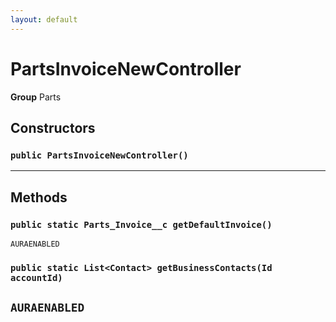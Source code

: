 ```yaml
---
layout: default
---
```

# PartsInvoiceNewController



**Group** Parts

## Constructors
### `public PartsInvoiceNewController()`
---
## Methods
### `public static Parts_Invoice__c getDefaultInvoice()`

`AURAENABLED`
### `public static List<Contact> getBusinessContacts(Id accountId)`

`AURAENABLED`
---
